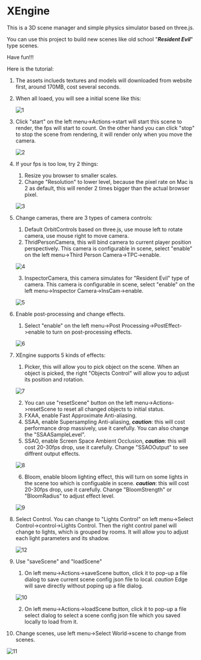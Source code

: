 # XEngine

This is a 3D scene manager and simple physics simulator based on three.js.

You can use this project to build new scenes like old school "***Resident Evil***" type scenes.

Have fun!!!

Here is the tutorial:
1. The assets inclueds textures and models will downloaded from website first, around 170MB, cost several seconds.
2. When all loaed, you will see a initial scene like this:

      ![1](https://github.com/user-attachments/assets/10f4cc78-e8db-4cff-95cb-78fda63da365)

3. Click "start" on the left menu->Actions->start will start this scene to render, the fps will start to count. On the other hand you can click "stop" to stop the scene from rendering, it will render only when you move the camera.

      ![2](https://github.com/user-attachments/assets/5676e40c-f7b7-4da7-9347-a18fb5ff0f74)

4. If your fps is too low, try 2 things:
    1. Resize you browser to smaller scales.
    2. Change "Resolution" to lower level, because the pixel rate on Mac is 2 as default, this will render 2 times bigger than the actual browser pixel.

      ![3](https://github.com/user-attachments/assets/12676751-916c-40ea-a8c0-4d4ab4e41946)

5. Change cameras, there are 3 types of camera controls:
    1. Default OrbitControls based on three.js, use mouse left to rotate camera, use mouse right to move camera.
    2. ThridPersonCamera, this will bind camera to current player position perspectively. This camera is configurable in scene, select "enable" on the left menu->Third Person Camera->TPC->enable.

      ![4](https://github.com/user-attachments/assets/93f2830d-cc21-44fc-bb42-0de2c1b9c669)
   
    3. InspectorCamera, this camera simulates for "Resident Evil" type of camera. This camera is configurable in scene, select "enable" on the left menu->Inspector Camera->InsCam->enable.

      ![5](https://github.com/user-attachments/assets/4c57a8c0-567a-46f7-9b5a-b4996b4d1f85)

6. Enable post-processing and change effects.
    1. Select "enable" on the left menu->Post Processing->PostEffect->enable to turn on post-processing effects.

      ![6](https://github.com/user-attachments/assets/a6d6f908-aff3-4cf0-b88d-7a60335814ad)

7. XEngine supports 5 kinds of effects:
    1. Picker, this will allow you to pick object on the scene. When an object is picked, the right "Objects Control" will allow you to adjust its position and rotation.

      ![7](https://github.com/user-attachments/assets/b7ce8948-65fc-441f-9f4a-1f71412c46d3)
   
    2. You can use "resetScene" button on the left menu->Actions->resetScene to reset all changed objects to initial status.
    3. FXAA, enable Fast Approximate Anti-aliasing.
    4. SSAA, enable Supersampling Anti-aliasing, ***caution***: this will cost performance drop massively, use it carefully. You can also change the "SSAASampleLevel".
    5. SSAO, enable Screen Space Ambient Occlusion, ***caution***: this will cost 20-30fps drop, use it carefully. Change "SSAOOutput" to see diffrent output effects.

      ![8](https://github.com/user-attachments/assets/3db7820b-cd0b-4d5f-a426-8097022754b0)
   
    6. Bloom, enable bloom lighting effect, this will turn on some lights in the scene too which is configuable in scene. ***caution***: this will cost 20-30fps drop, use it carefully. Change "BloomStrength" or "BloomRadius" to adjust effect level.

      ![9](https://github.com/user-attachments/assets/11bb6b86-2054-45c2-9fd1-b60b7f294246)

8. Select Control. You can change to "Lights Control" on left menu->Select Control->control->Lights Control. Then the right control panel will change to lights, which is grouped by rooms. It will allow you to adjust each light parameters and its shadow.

   ![12](https://github.com/user-attachments/assets/dd8bc19f-bbbb-4f26-a6b9-b9d415a65d88)

9. Use "saveScene" and "loadScene"
    1. On left menu->Actions->saveScene button, click it to pop-up a file dialog to save current scene config json file to local. *caution* Edge will save directly without poping up a file dialog.

      ![10](https://github.com/user-attachments/assets/e6b5945b-ce34-4065-82de-349a1caf0629)
    
    2. On left menu->Actions->loadScene button, click it to pop-up a file select dialog to select a scene config json file which you saved locally to load from it.

10. Change scenes, use left menu->Select World->scene to change from scenes.
    
   ![11](https://github.com/user-attachments/assets/bd77b44a-d3fc-46ea-a58e-ff5aea66c11a)






    


